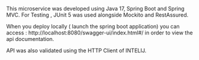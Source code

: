 This microservice was developed using Java 17, Spring Boot and Spring MVC.
For Testing , JUnit 5 was used alongside Mockito and RestAssured.

When you deploy locally ( launch the spring boot application) you can access :
http://localhost:8080/swagger-ui/index.html#/ in order to view the api documentation.

API was also validated using the HTTP Client of INTELIJ.
